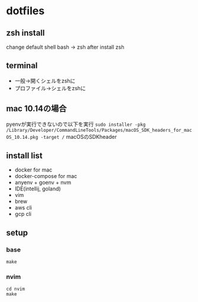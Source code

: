 # dotfiles

## zsh install
change default shell bash -> zsh after install zsh

## terminal
- 一般->開くシェルをzshに
- プロファイル->シェルをzshに

## mac 10.14の場合
pyenvが実行できないので以下を実行
`sudo installer -pkg /Library/Developer/CommandLineTools/Packages/macOS_SDK_headers_for_macOS_10.14.pkg -target /`
macOSのSDKheader

## install list
- docker for mac
- docker-compose for mac
- anyenv + goenv + nvm
- IDE(intellij, goland)
- vim
- brew
- aws cli
- gcp cli

## setup
### base
```
make
```

### nvim
```
cd nvim
make
```

